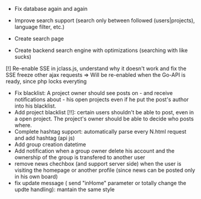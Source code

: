 - Fix database again and again

- Improve search support (search only between followed (users|projects), language filter, etc.)
- Create search page
- Create backend search engine with optimizations (searching with like sucks)

[!] Re-enable SSE in jclass.js, understand why it doesn't work and fix the SSE freeze other ajax requests
    => Will be re-enabled when the Go-API is ready, since php locks everyting
- Fix blacklist: A project owner should see posts on - and receive notifications about - his open projects even if he put the post's author into his blacklist.
- Add project blacklist [!!]: certain users shouldn't be able to post, even in a open project. The project's owner should be able to decide who posts where.
- Complete hashtag support: automatically parse every N.html request and add hashtag (api js)
- Add group creation datetime
- Add notification when a group owner delete his account and the ownership of the group is transfered to another user
- remove news chechbox (and support server side) when the user is visiting the homepage or another profile (since news can be posted only in his own board)
- fix update message ( send "inHome" parameter or totally change the updte handling): mantain the same style
